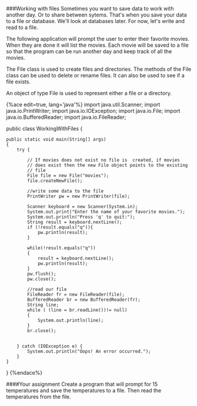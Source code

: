 <!--djw:done-->
###Working with files
Sometimes you want to save data to work with another day. Or to share between sytems. That's when you save your data to a file or database. We'll look at databases later. For now, let's write and read to a file.

The following application will prompt the user to enter their favorite movies. When they are done it will list the movies. Each movie will be saved to a file so that the program can be run another day and keep track of all the movies.

The File class is used to create files and directories. The methods of the File class can be used to delete or rename files. It can also be used to see if a file exists.

An object of type File is used to represent either a file or a directory.

{%ace edit=true, lang='java'%}
import java.util.Scanner;
import java.io.PrintWriter;
import java.io.IOException;
import java.io.File;
import java.io.BufferedReader;
import java.io.FileReader;

public class WorkingWithFiles {

	public static void main(String[] args)
	{
		try {
			
			// If movies does not exist no file is  created, if movies
			// does exist then the new File object points to the existing
			// file
			File file = new File("movies");		
			file.createNewFile();
			
			//write some data to the file
			PrintWriter pw = new PrintWriter(file);
			
			Scanner keyboard = new Scanner(System.in);
			System.out.print("Enter the name of your favorite movies.");
			System.out.println("Press 'q' to quit:");
			String result = keyboard.nextLine();
			if (!result.equals("q")){
				pw.println(result);
			}
			
			while(!result.equals("q"))
			{
				result = keyboard.nextLine();
				pw.println(result);
			}
			pw.flush();
			pw.close();
			
			//read our file
			FileReader fr = new FileReader(file);
			BufferedReader br = new BufferedReader(fr);
			String line;
			while ( (line = br.readLine())!= null)
			{
				System.out.println(line);
			}
			br.close();
			
			
		} catch (IOException e) {
			System.out.println("Oops! An error occurred.");
		}
	}
}
{%endace%}

####Your assignment
Create a program that will prompt for 15 temperatures and save the temperatures to a file. Then read the temperatures from the file.

